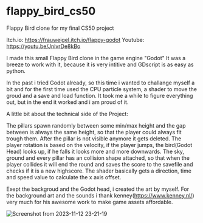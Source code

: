 # flappy_bird_cs50
Flappy Bird clone for my final CS50 project

Itch.io: https://frauweigel.itch.io/flappy-godot
Youtube: https://youtu.be/JnivrDe8kBo

I made this small Flappy Bird clone in the game engine "Godot"
It was a breeze to work with it, because it is very intitive and GDscript is as easy as python.

In the past i tried Godot already, so this time i wanted to challange myself a bit and for the first time used
the CPU particle system, a shader to move the groud and a save and load function.
It took me a while to figure everything out, but in the end it worked and i am proud of it.

A little bit about the technical side of the Project:

The pillars spawn randomly between some min/max height and the gap between is always the same height, so that the player could
always fit trough them. After the pillar is not visible anymore it gets deleted.
The player rotation is based on the velocity, if the player jumps, the bird(Godot Head) looks up, if he falls it looks more and more downwards.
The sky, ground and every pillar has an collision shape attached, so that when the player collides it will end the round and saves the 
score to the savefile and checks if it is a new highscore.
The shader basically gets a direction, time and speed value to calculate the x axis offset.

Exept the backgroud and the Godot head, i created the art by myself.
For the background art and the sounds i thank kenney(https://www.kenney.nl/) very much for his awesome work to make game assets affordable.

![Screenshot from 2023-11-12 23-21-19](https://github.com/Weigelsan/flappy_bird_cs50/assets/96353859/7761a56c-44b9-4096-ba39-9b688efdd958)
